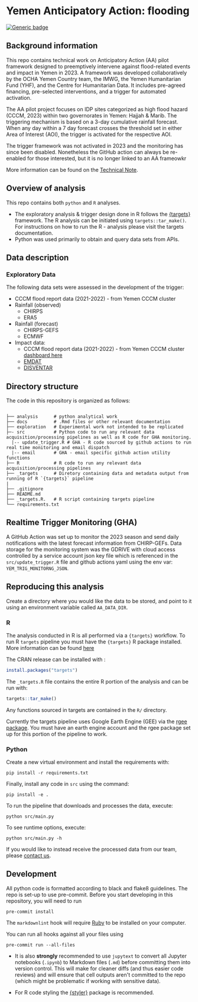 # Yemen Anticipatory Action: flooding

[![Generic badge](https://img.shields.io/badge/STATUS-ENDORSED-%231EBFB3)](https://shields.io/)

## Background information

This repo contains technical work on Anticipatory Action (AA) pilot framework designed to preemptively intervene against flood-related events and impact in Yemen in 2023. A framework was developed collaboratively by the OCHA Yemen Country  team, the IMWG, the Yemen Humanitarian Fund (YHF),  and the Centre for Humanitarian Data. It includes pre-agreed financing, pre-selected interventions, and a trigger for automated activation. 

The AA pilot project focuses on IDP sites categorized as high flood hazard (CCCM, 2023) within two governorates in Yemen: Hajjah & Marib. The triggering mechanism is based on a 3-day cumulative rainfall forecast. When any day within a 7 day forecast crosses the threshold set in either Area of Interest (AOI), the trigger is activated for the respective AOI. 


The trigger framework was not activated in 2023 and the monitoring has since been disabled. Nonetheless the GitHub action can always be re-enabled for those interested, but it is no longer linked to an AA frameowkr

More information can be found on the [Technical Note](https://docs.google.com/document/d/1pf3tlQZ-QSb59fEEPextxUpWxy68spKyIUu4VWL8L4s/edit?tab=t.0#heading=h.ieffsjdjd8lt).


## Overview of analysis

This repo contains both `python` and `R` analyses.

- The  exploratory analysis & trigger design done in R follows the [{targets}](https://github.com/ropensci/targets) framework.  The R analysis can be initiated using `targets::tar_make()`. For instructions on how to run the R - analysis please visit the targets documentation.
- Python was used primarily to obtain and query data sets from APIs. 

## Data description

### Exploratory Data

The following data sets were  assessed in the development of the trigger:

- CCCM flood report data (2021-2022) - from Yemen CCCM cluster
- Rainfall (observed)
    + CHIRPS
    + ERA5
- Rainfall (forecast)
    + CHIRPS-GEFS
    + ECMWF
- Impact data: 
    + CCCM flood report data (2021-2022) - from Yemen CCCM cluster [dashboard here](https://data.unhcr.org/es/dataviz/210)
    + [EMDAT](https://www.emdat.be/)
    + [DISVENTAR](https://www.desinventar.net/)

## Directory structure

The code in this repository is organized as follows:

```shell

├── analysis      # python analytical work
├── docs          # .Rmd files or other relevant documentation
├── exploration   # Experimental work not intended to be replicated
├─- src           # Python code to run any relevant data acquisition/processing pipelines as well as R code for GHA monitoring.
  |-- update_trigger.R # GHA - R code sourced by github actions to run real time monitoring and email dispatch
  |-- email       # GHA - email specific github action utility functions
├── R             # R code to run any relevant data acquisition/processing pipelines
├── _targets      # Diretory containing data and metadata output from running of R `{targets}` pipeline
|
├── .gitignore
├── README.md
├── _targets.R.   # R script containing targets pipeline
└── requirements.txt

```
## Realtime Trigger Monitoring (GHA)

A GitHub Action was set up to monitor the 2023 season and send daily notifications with the latest forecast information from
CHIRP-GEFs. Data storage for the monitoring system was the GDRIVE with cloud access controlled by a service account json key file which is referenced in the `src/update_trigger.R` file and github actions yaml using the  env var: `YEM_TRIG_MONITORNG_JSON`. 

## Reproducing this analysis

Create a directory where you would like the data to be stored,
and point to it using an environment variable called
`AA_DATA_DIR`.

### R

The analysis conducted in R is all performed via a `{targets}` workflow.
To run R `targets` pipeline you must have the `{targets}` R package installed. More information can be found [here](https://github.com/ropensci/targets)

The CRAN release can be installed with :

```r
install.packages("targets")
```

The `_targets.R` file contains the entire R portion of the analysis and can be run with:

```r
targets::tar_make()
```

Any functions sourced in targets are contained in the `R/` directory.


Currently the targets pipeline uses Google Earth Engine (GEE) via the [rgee package](https://github.com/r-spatial/rgee). You must have an earth engine account and the rgee package set up for this portion of the pipeline to work.

### Python

Create a new virtual environment and install the requirements with:

```shell
pip install -r requirements.txt
```

Finally, install any code in `src` using the command:

```shell
pip install -e .
```

To run the pipeline that downloads and processes the data, execute:

```shell
python src/main.py
```


To see runtime options, execute:

```shell
python src/main.py -h
```



If you would like to instead receive the processed data from our team, please
[contact us](mailto:centrehumdata@un.org).

## Development

All python code is formatted according to black and flake8 guidelines.
The repo is set-up to use pre-commit.
Before you start developing in this repository, you will need to run

```shell
pre-commit install
```

The `markdownlint` hook will require
[Ruby](https://www.ruby-lang.org/en/documentation/installation/)
to be installed on your computer.

You can run all hooks against all your files using

```shell
pre-commit run --all-files
```

- It is also **strongly** recommended to use `jupytext`
to convert all Jupyter notebooks (`.ipynb`) to Markdown files (`.md`)
before committing them into version control. This will make for
cleaner diffs (and thus easier code reviews) and will ensure that cell outputs aren't
committed to the repo (which might be problematic if working with sensitive data).

- For R code styling the [{styler}](https://github.com/r-lib/styler) package is recommended.
